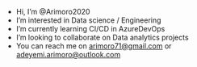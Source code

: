 - Hi, I’m @Arimoro2020
- I’m interested in Data science / Engineering
- I’m currently learning CI/CD in AzureDevOps
- I’m looking to collaborate on Data analytics projects
- You can reach me on arimoro71@gmail.com or adeyemi.arimoro@outlook.com

